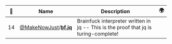 |:star2: | Name | Description | 🌍|
|---|---|---|---|
|14|[@MakeNowJust](https://github.com/MakeNowJust)/[**bf.jq**](https://github.com/MakeNowJust/bf.jq)|Brainfuck interpreter written in jq -- This is the proof that jq is turing-complete!||

